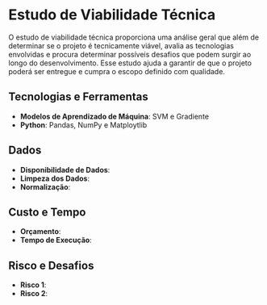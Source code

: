 # Estudo de Viabilidade Técnica

O estudo de viabilidade técnica proporciona uma análise geral que além de determinar se o projeto é tecnicamente viável, avalia as tecnologias envolvidas e procura determinar possíveis desafios que podem surgir ao longo do desenvolvimento. Esse estudo ajuda a garantir de que o projeto poderá ser entregue e cumpra o escopo definido com qualidade. 

## Tecnologias e Ferramentas 
- **Modelos de Aprendizado de Máquina**: SVM e Gradiente
- **Python**: Pandas, NumPy e Matploytlib

## Dados
- **Disponibilidade de Dados**:
- **Limpeza dos Dados**:
- **Normalização**:

## Custo e Tempo
- **Orçamento**:
- **Tempo de Execução**:

## Risco e Desafios
- **Risco 1**:
- **Risco 2**:

